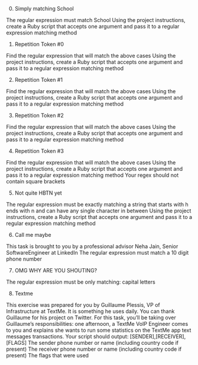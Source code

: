 0. Simply matching School

The regular expression must match School
Using the project instructions, create a Ruby script that accepts one argument and pass it to a regular expression matching method

1. Repetition Token #0

Find the regular expression that will match the above cases
Using the project instructions, create a Ruby script that accepts one argument and pass it to a regular expression matching method

2. Repetition Token #1


Find the regular expression that will match the above cases
Using the project instructions, create a Ruby script that accepts one argument and pass it to a regular expression matching method

3. Repetition Token #2

Find the regular expression that will match the above cases
Using the project instructions, create a Ruby script that accepts one argument and pass it to a regular expression matching method

4. Repetition Token #3

Find the regular expression that will match the above cases
Using the project instructions, create a Ruby script that accepts one argument and pass it to a regular expression matching method
Your regex should not contain square brackets

5. Not quite HBTN yet

The regular expression must be exactly matching a string that starts with h ends with n and can have any single character in between
Using the project instructions, create a Ruby script that accepts one argument and pass it to a regular expression matching method

6. Call me maybe

This task is brought to you by a professional advisor Neha Jain, Senior SoftwareEngineer at LinkedIn
The regular expression must match a 10 digit phone number


7. OMG WHY ARE YOU SHOUTING?

The regular expression must be only matching: capital letters


8. Textme

This exercise was prepared for you by Guillaume Plessis, VP of Infrastructure at TextMe. It is something he uses daily. You can thank Guillaume for his project on Twitter.
For this task, you’ll be taking over Guillaume’s responsibilities: one afternoon, a TextMe VoIP Engineer comes to you and explains she wants to run some statistics on the TextMe app text messages transactions.
Your script should output: [SENDER],[RECEIVER],[FLAGS]
The sender phone number or name (including country code if present)
The receiver phone number or name (including country code if present)
The flags that were used
